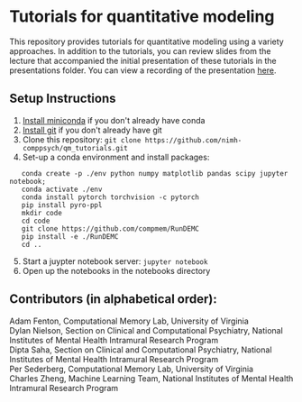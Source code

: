 # Tutorials for quantitative modeling
This repository provides tutorials for quantitative modeling using a variety approaches. In addition to the tutorials, you can review slides from the lecture that accompanied the initial presentation of these tutorials in the presentations folder. You can view a recording of the presentation [here](https://youtu.be/nnz4muhaXPU).

## Setup Instructions
1) [Install miniconda](https://conda.io/projects/conda/en/latest/user-guide/install/index.html) if you don't already have conda
2) [Install git](https://git-scm.com/book/en/v2/Getting-Started-Installing-Git) if you don't already have git
3) Clone this repository: `git clone https://github.com/nimh-comppsych/qm_tutorials.git`
4) Set-up a conda environment and install packages:  
  ```cd qm_tutorials;
     conda create -p ./env python numpy matplotlib pandas scipy jupyter notebook;
     conda activate ./env
     conda install pytorch torchvision -c pytorch
     pip install pyro-ppl
     mkdir code
     cd code
     git clone https://github.com/compmem/RunDEMC
     pip install -e ./RunDEMC
     cd ..
```
5) Start a juypter notebook server: `jupyter notebook`
6) Open up the notebooks in the notebooks directory


## Contributors (in alphabetical order):  
 
Adam Fenton, Computational Memory Lab, University of Virginia  
Dylan Nielson, Section on Clinical and Computational Psychiatry, National Institutes of Mental Health Intramural Research Program  
Dipta Saha, Section on Clinical and Computational Psychiatry, National Institutes of Mental Health Intramural Research Program  
Per Sederberg, Computational Memory Lab, University of Virginia  
Charles Zheng, Machine Learning Team, National Institutes of Mental Health Intramural Research Program  
